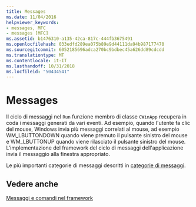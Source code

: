 ```yaml
---
title: Messages
ms.date: 11/04/2016
helpviewer_keywords:
- messages, MFC
- messages [MFC]
ms.assetid: b1476310-a135-42ca-817c-444fb3675491
ms.openlocfilehash: 033edfd289ea075b89e9d44111da94b987177470
ms.sourcegitcommit: 6052185696adca270bc9bdbec45a626dd89cdcdd
ms.translationtype: MT
ms.contentlocale: it-IT
ms.lasthandoff: 10/31/2018
ms.locfileid: "50434541"
---
```

# <a name="messages"></a>Messages

Il ciclo di messaggi nel `Run` funzione membro di classe `CWinApp` recupera in coda i messaggi generati da vari eventi. Ad esempio, quando l'utente fa clic del mouse, Windows invia più messaggi correlati al mouse, ad esempio WM_LBUTTONDOWN quando viene premuto il pulsante sinistro del mouse e WM_LBUTTONUP quando viene rilasciato il pulsante sinistro del mouse. L'implementazione del framework del ciclo di messaggi dell'applicazione invia il messaggio alla finestra appropriato.

Le più importanti categorie di messaggi descritti in [categorie di messaggi](../mfc/message-categories.md).

## <a name="see-also"></a>Vedere anche

[Messaggi e comandi nel framework](../mfc/messages-and-commands-in-the-framework.md)

